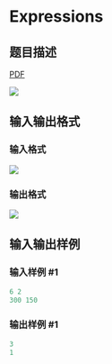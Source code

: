 # Expressions

## 题目描述

[problemUrl]: https://uva.onlinejudge.org/index.php?option=com_onlinejudge&Itemid=8&category=13&page=show_problem&problem=1098

[PDF](https://uva.onlinejudge.org/external/101/p10157.pdf)

![](https://cdn.luogu.com.cn/upload/vjudge_pic/UVA10157/92bd153045546a4add2db0546276ced67322646b.png)

## 输入输出格式

### 输入格式

![](https://cdn.luogu.com.cn/upload/vjudge_pic/UVA10157/4317a9de00d49dbca272d21aca3812cfde1c9f91.png)

### 输出格式

![](https://cdn.luogu.com.cn/upload/vjudge_pic/UVA10157/7f9202ff84c53031a192bbddf9998950d6a7fcbd.png)

## 输入输出样例

### 输入样例 #1

```cpp
6 2
300 150
```


### 输出样例 #1

```cpp
3
1
```


